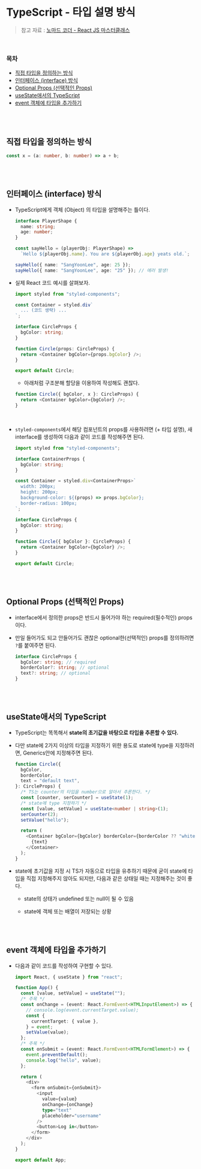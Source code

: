 # TypeScript - 타입 설명 방식

> 참고 자료 : <a href="https://nomadcoders.co/react-masterclass">노마드 코더 - React JS 마스터클래스</a>

<br/>

### 목차

- <a href="https://github.com/SangYoonLee1231/TIL/blob/main/TypeScript/typescript_explain_type.md#%EC%A7%81%EC%A0%91-%ED%83%80%EC%9E%85%EC%9D%84-%EC%A0%95%EC%9D%98%ED%95%98%EB%8A%94-%EB%B0%A9%EC%8B%9D">직접 타입을 정의하는 방식</a>
- <a href="https://github.com/SangYoonLee1231/TIL/blob/main/TypeScript/typescript_explain_type.md#%EC%9D%B8%ED%84%B0%ED%8E%98%EC%9D%B4%EC%8A%A4-interface-%EB%B0%A9%EC%8B%9D">인터페이스 (interface) 방식</a>
- <a href="https://github.com/SangYoonLee1231/TIL/blob/main/TypeScript/typescript_explain_type.md#optional-props-%EC%84%A0%ED%83%9D%EC%A0%81%EC%9D%B8-props">Optional Props (선택적인 Props)</a>
- <a href="https://github.com/SangYoonLee1231/TIL/blob/main/TypeScript/typescript_explain_type.md#usestate%EC%95%A0%EC%84%9C%EC%9D%98-typescript">useState애서의 TypeScript</a>
- <a href="https://github.com/SangYoonLee1231/TIL/blob/main/TypeScript/typescript_explain_type.md#event-%EA%B0%9D%EC%B2%B4%EC%97%90-%ED%83%80%EC%9E%85%EC%9D%84-%EC%B6%94%EA%B0%80%ED%95%98%EA%B8%B0">event 객체에 타입을 추가하기</a>
<!-- - <a href=""></a> -->

<br/><br/>

## 직접 타입을 정의하는 방식

```ts
const x = (a: number, b: number) => a + b;
```

<br/><br/>

## 인터페이스 (interface) 방식

- TypeScript에게 객체 (Object) 의 타입을 설명해주는 틀이다.

  ```ts
  interface PlayerShape {
    name: string;
    age: number;
  }

  const sayHello = (playerObj: PlayerShape) =>
    `Hello ${playerObj.name}. You are ${playerObj.age} yeats old.`;

  sayHello({ name: "SangYoonLee", age: 25 });
  sayHello({ name: "SangYoonLee", age: "25" }); // 에러 발생!
  ```

- 실제 React 코드 예시를 살펴보자.

  ```ts
  import styled from "styled-components";

  const Container = styled.div`
    ... (코드 생략) ...
  `;

  interface CircleProps {
    bgColor: string;
  }

  function Circle(props: CircleProps) {
    return <Container bgColor={props.bgColor} />;
  }

  export default Circle;
  ```

  - 아래처럼 구조분해 할당을 이용하여 작성해도 괜찮다.

  ```js
  function Circle({ bgColor, x }: CircleProps) {
    return <Container bgColor={bgColor} />;
  }
  ```

<br/>

- <code>styled-components</code>에서 해당 컴포넌트의 props를 사용하려면 (+ 타입 설명), 새 interface를 생성하여 다음과 같이 코드를 작성해주면 된다.

  ```ts
  import styled from "styled-components";

  interface ContainerProps {
    bgColor: string;
  }

  const Container = styled.div<ContainerProps>`
    width: 200px;
    height: 200px;
    background-color: ${(props) => props.bgColor};
    border-radius: 100px;
  `;

  interface CircleProps {
    bgColor: string;
  }

  function Circle({ bgColor }: CircleProps) {
    return <Container bgColor={bgColor} />;
  }

  export default Circle;
  ```

<br/><br/>

## Optional Props (선택적인 Props)

- interface에서 정의한 props은 반드시 들어가야 하는 required(필수적인) props이다.

- 만일 들어가도 되고 안들어가도 괜찮은 optional한(선택적인) props를 정의하려면 `?`를 붙여주면 된다.

  ```ts
  interface CircleProps {
    bgColor: string; // required
    borderColor?: string; // optional
    text?: string; // optional
  }
  ```

<br/><br/>

## useState애서의 TypeScript

- TypeScript는 똑똑해서 **state의 초기값을 바탕으로 타입을 추론할 수 있다.**

- 다만 state에 2가지 이상의 타입을 지정하기 위한 용도로 state에 type을 지정하려면, Generics안에 지정해주면 된다.

  ```ts
  function Circle({
    bgColor,
    borderColor,
    text = "default text",
  }: CircleProps) {
    /* TS는 counter의 타입을 number으로 알아서 추론한다. */
    const [counter, serCounter] = useState(1);
    /* state에 type 지정하기 */
    const [value, setValue] = useState<number | string>(1);
    serCounter(2);
    setValue("hello");

    return (
      <Container bgColor={bgColor} borderColor={borderColor ?? "white"}>
        {text}
      </Container>
    );
  }
  ```

- state에 초기값을 지정 시 TS가 자동으로 타입을 유추하기 때문에 굳이 state에 타입을 직접 지정해주지 않아도 되지만, 다음과 같은 상태일 때는 지정해주는 것이 좋다.

  - state의 상태가 undefined 또는 null이 될 수 있음

  - state에 객체 또는 배열이 저장되는 상황

<br/><br/>

## event 객체에 타입을 추가하기

- 다음과 같이 코드를 작성하여 구현할 수 있다.

  ```ts
  import React, { useState } from "react";

  function App() {
    const [value, setValue] = useState("");
    /* 주목 */
    const onChange = (event: React.FormEvent<HTMLInputElement>) => {
      // console.log(event.currentTarget.value);
      const {
        currentTarget: { value },
      } = event;
      setValue(value);
    };
    /* 주목 */
    const onSubmit = (event: React.FormEvent<HTMLFormElement>) => {
      event.preventDefault();
      console.log("hello", value);
    };

    return (
      <div>
        <form onSubmit={onSubmit}>
          <input
            value={value}
            onChange={onChange}
            type="text"
            placeholder="username"
          />
          <button>Log in</button>
        </form>
      </div>
    );
  }

  export default App;
  ```

<br/><br/>
